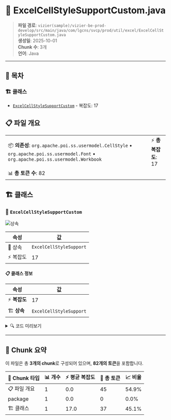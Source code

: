 # 📄 ExcelCellStyleSupportCustom.java

> **파일 경로**: `vizier(sample)/vizier-be-prod-develop/src/main/java/com/lgcns/svcp/prod/util/excel/ExcelCellStyleSupportCustom.java`  
> **생성일**: 2025-10-01  
> **Chunk 수**: 3개  
> **언어**: Java
---

## 📑 목차

### 🏗️ 클래스
- [`ExcelCellStyleSupportCustom`](#class-excelcellstylesupportcustom) - 복잡도: 17

## 📋 파일 개요

| | |
|--|--|
| 📦 **의존성**: `org.apache.poi.ss.usermodel.CellStyle` • `org.apache.poi.ss.usermodel.Font` • `org.apache.poi.ss.usermodel.Workbook` | ⚡ **총 복잡도**: 17 |
| 📊 **총 토큰 수**: 82 |  |



## 🏗️ 클래스

### <a id="class-excelcellstylesupportcustom"></a>🎯 `ExcelCellStyleSupportCustom`

![상속](https://img.shields.io/badge/상속-1개-blue)

| 속성 | 값 |
|------|----|
| 🧬 상속 | `ExcelCellStyleSupport` |
| ⚡ 복잡도 | 17 |



#### 📋 클래스 정보

| 속성 | 값 |
|------|----|
| ⚡ **복잡도** | 17 || 📍 **라인 범위** | 7-7 |
| 🏗️ **상속** | `ExcelCellStyleSupport` || 🏷️ **태그** | `class, java` |

<details>
<summary>🔍 코드 미리보기</summary>

```java
public class ExcelCellStyleSupportCustom extends ExcelCellStyleSupport {

	public ExcelCellStyleSupportCustom(Workbook workbook) {
		super(workbook);
	}
	
	@Override
	public Font createFont() {
		return super.createFont();
	}
	
	@Override
	public CellStyle createCellStyle() {
		return super.createCellStyle();
	}
	
	@Override
	public CellStyle createTitleCellStyle() {
		return super.createTitleCellStyle();
	}
}...
```

**Chunk 정보**
- 🆔 **ID**: `c973c0e7356c`
- 📍 **라인**: 7-7
- 📊 **토큰**: 37
- 🏷️ **태그**: `class, java`

</details>

---





## 🧩 Chunk 요약

이 파일은 총 **3개의 chunk**로 구성되어 있으며, **82개의 토큰**을 포함합니다.

| 🧩 Chunk 타입 | 📊 개수 | ⚡ 평균 복잡도 | 📝 총 토큰 | 📈 비율 |
|---------------|--------|-------------|----------|--------|
| 📋 파일 개요 | 1 | 0.0 | 45 | 54.9% |
| package | 1 | 0.0 | 0 | 0.0% |
| 🏗️ 클래스 | 1 | 17.0 | 37 | 45.1% |


